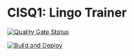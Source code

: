 # CISQ1: Lingo Trainer

[![Quality Gate Status](https://sonarcloud.io/api/project_badges/measure?project=EvripidouNL_cisq1-lingo&metric=alert_status)](https://sonarcloud.io/dashboard?id=EvripidouNL_cisq1-lingo)

[![Build and Deploy](https://github.com/EvripidouNL/cisq1-lingo/actions/workflows/build.yml/badge.svg)](https://github.com/EvripidouNL/cisq1-lingo/actions/workflows/build.yml)
